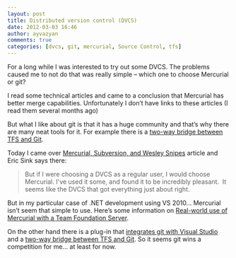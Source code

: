 ```yaml
---
layout: post
title: Distributed version control (DVCS)
date: 2012-03-03 16:46
author: ayvazyan
comments: true
categories: [dvcs, git, mercurial, Source Control, tfs]
---
```

<p>For a long while I was interested to try out some DVCS. The problems caused me to not do that was really simple – which one to choose Mercurial or git?</p>  <p>I read some technical articles and came to a conclusion that Mercurial has better merge capabilities. Unfortunately I don’t have links to these articles (I read them several months ago)</p>  <p>But what I like about git is that it has a huge community and that’s why there are many neat tools for it. For example there is a <a href="https://github.com/spraints/git-tfs">two-way bridge between TFS and Git</a>.</p>  <p>Today I came over <a href="http://www.ericsink.com/entries/hg_denzel.html">Mercurial, Subversion, and Wesley Snipes</a> article and Eric Sink says there:</p>  <blockquote>   <p>But if I were choosing a DVCS as a regular user, I would choose Mercurial. I've used it some, and found it to be incredibly pleasant.&#160; It seems like the DVCS that got everything just about right.</p> </blockquote>  <p>But in my particular case of .NET development using VS 2010… Mercurial isn’t seem that simple to use. Here’s some information on <a href="http://stackoverflow.com/questions/2331636/real-world-use-of-mercurial-with-a-team-foundation-server">Real-world use of Mercurial with a Team Foundation Server</a>.</p>  <p>On the other hand there is a plug-in that <a href="http://visualstudiogallery.msdn.microsoft.com/63a7e40d-4d71-4fbb-a23b-d262124b8f4c/">integrates git with Visual Studio</a> and a <a href="https://github.com/spraints/git-tfs">two-way bridge between TFS and Git</a>. So it seems git wins a competition for me… at least for now.</p>
